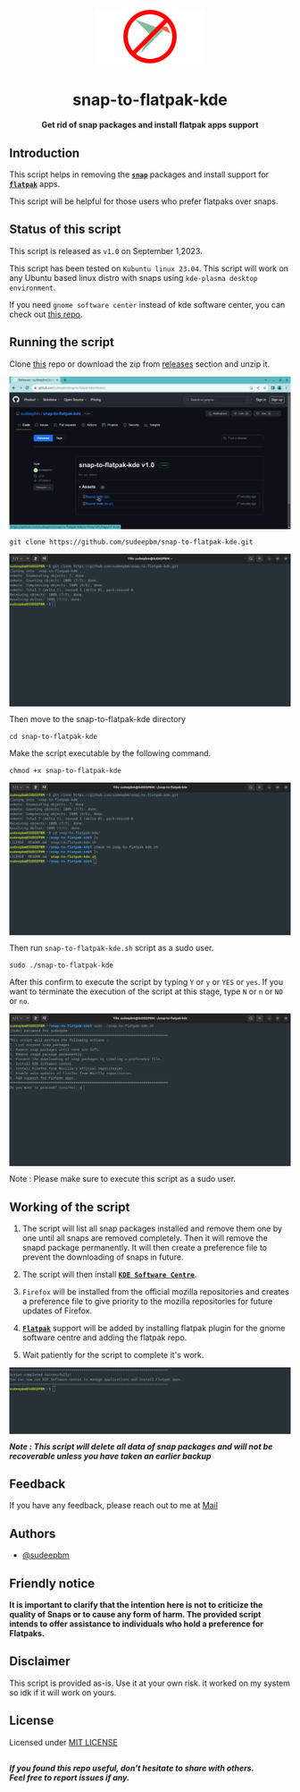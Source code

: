 <h1 align="center">
   <img src="Images/logo.png" alt="logo" height="100" width="200"/>
</h1>

<h1 align="center">
   <b>snap-to-flatpak-kde</b>
</h1>

<p align="center"><b>Get rid of snap packages and install flatpak apps support</b></p>

## Introduction

This script helps in removing the [**`snap`**](https://ubuntu.com/blog/whats-in-a-snap) packages and install support for [**`flatpak`**](https://flatpak.org) apps.

This script will be helpful for those users who prefer flatpaks over snaps.

## Status of this script
This script is released as `v1.0` on September 1,2023.

This script has been tested on `Kubuntu linux 23.04`. This script will work on any Ubuntu based linux distro with snaps using `kde-plasma desktop environment`.

If you need `gnome software center` instead of kde software center, you can check out [this repo](https://github.com/sudeepbm/snap-to-flatpak).

## Running the script

Clone [this](https://github.com/sudeepbm/snap-to-flatpak-kde.git) repo or download the zip from [releases](https://github.com/sudeepbm/snap-to-flatpak-kde/releases) section and unzip it.

<img src="Images/Releases.png" alt="releases" align="center"/>

``` {.bash}
git clone https://github.com/sudeepbm/snap-to-flatpak-kde.git
```

<img src="Images/git clone.png" alt="git clone" align="center"/>

Then move to the snap-to-flatpak-kde directory

``` {.bash}
cd snap-to-flatpak-kde
```

Make the script executable by the following command.

``` {.bash}
chmod +x snap-to-flatpak-kde
```

<img src="Images/chmod.png" alt="chmod" align="center"/>

Then run `snap-to-flatpak-kde.sh` script as a sudo user.

``` {.bash}
sudo ./snap-to-flatpak-kde
```

After this confirm to execute the script by typing `Y` or `y` or `YES` or `yes`. If you want to terminate the execution of the script at this stage, type `N` or `n` or `NO` or `no`.

<img src="Images/script execution.png" alt="execution" align="center"/>

Note : Please make sure to execute this script as a sudo user.

## Working of the script

1. The script will list all snap packages installed and remove them one by one until all snaps are removed completely. Then it will remove the snapd package permanently. It will then create a preference file to prevent the downloading of snaps in future.

1. The script will then install [**`KDE Software Centre`**](https://apps.kde.org/).

1. `Firefox` will be installed from the official mozilla repositories and creates a preference file to give priority to the mozilla repositories for future updates of Firefox.

1. **[`Flatpak`](https://flatpak.org)** support will be added by installing flatpak plugin for the gnome software centre and adding the flatpak repo.

1. Wait patiently for the script to complete it's work.

<img src="Images/script complete.png" alt="script complete" align="center"/>

_**Note : This script will delete all data of snap packages and will not be recoverable unless you have taken an earlier backup**_

## Feedback

If you have any feedback, please reach out to me at [Mail](mailto:contact-me_github.w4cp8@aleeas.com) 

## Authors

- [@sudeepbm](https://www.github.com/sudeepbm) 

## Friendly notice

**It is important to clarify that the intention here is not to criticize the quality of Snaps or to cause any form of harm. The provided script intends to offer assistance to individuals who hold a preference for Flatpaks.**

## Disclaimer
This script is provided as-is. Use it at your own risk. it worked on my system so idk if it will work on yours.

## License

Licensed under [MIT LICENSE](LICENSE)

##

_**If you found this repo useful, don't hesitate to share with others.<br>
Feel free to report issues if any.**_
